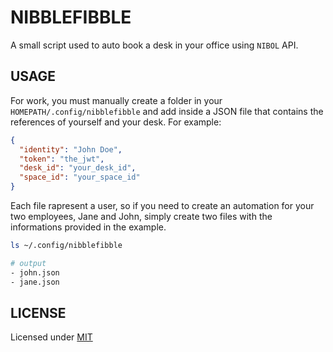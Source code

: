 # NIBBLEFIBBLE

A small script used to auto book a desk in your office using `NIBOL` API.

## USAGE

For work, you must manually create a folder in your `HOMEPATH/.config/nibblefibble`
and add inside a JSON file that contains the references of yourself and your desk. For example:
```json
{
  "identity": "John Doe",
  "token": "the_jwt",
  "desk_id": "your_desk_id",
  "space_id": "your_space_id"
}
```

Each file rapresent a user, so if you need to create an automation for your two employees, Jane and John, simply
create two files with the informations provided in the example.
```bash
ls ~/.config/nibblefibble

# output
- john.json
- jane.json
```

## LICENSE
Licensed under [MIT](./LICENSE)
